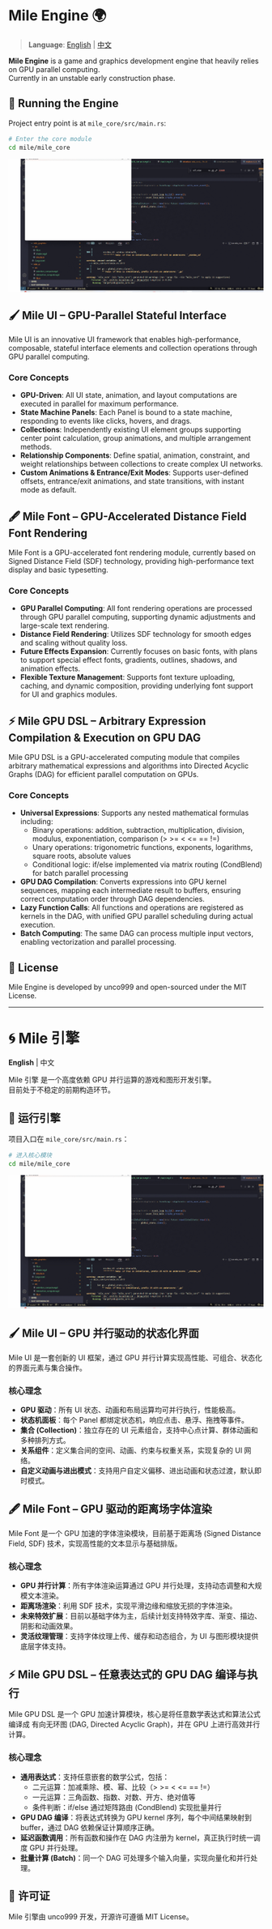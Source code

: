 # Mile Engine 🌍

> **Language**: [English](#) | [中文](#chinese-version)

**Mile Engine** is a game and graphics development engine that heavily relies on GPU parallel computing.  
Currently in an unstable early construction phase.

## 🚀 Running the Engine

Project entry point is at `mile_core/src/main.rs`:

```bash
# Enter the core module
cd mile/mile_core
```

![Demo GIF](https://github.com/unco999/mile/blob/master/markdown/01.gif)

## 🖌 Mile UI – GPU-Parallel Stateful Interface
Mile UI is an innovative UI framework that enables high-performance, composable, stateful interface elements and collection operations through GPU parallel computing.

### Core Concepts
- **GPU-Driven**: All UI state, animation, and layout computations are executed in parallel for maximum performance.
- **State Machine Panels**: Each Panel is bound to a state machine, responding to events like clicks, hovers, and drags.
- **Collections**: Independently existing UI element groups supporting center point calculation, group animations, and multiple arrangement methods.
- **Relationship Components**: Define spatial, animation, constraint, and weight relationships between collections to create complex UI networks.
- **Custom Animations & Entrance/Exit Modes**: Supports user-defined offsets, entrance/exit animations, and state transitions, with instant mode as default.

## 🖋 Mile Font – GPU-Accelerated Distance Field Font Rendering
Mile Font is a GPU-accelerated font rendering module, currently based on Signed Distance Field (SDF) technology, providing high-performance text display and basic typesetting.

### Core Concepts
- **GPU Parallel Computing**: All font rendering operations are processed through GPU parallel computing, supporting dynamic adjustments and large-scale text rendering.
- **Distance Field Rendering**: Utilizes SDF technology for smooth edges and scaling without quality loss.
- **Future Effects Expansion**: Currently focuses on basic fonts, with plans to support special effect fonts, gradients, outlines, shadows, and animation effects.
- **Flexible Texture Management**: Supports font texture uploading, caching, and dynamic composition, providing underlying font support for UI and graphics modules.

## ⚡ Mile GPU DSL – Arbitrary Expression Compilation & Execution on GPU DAG
Mile GPU DSL is a GPU-accelerated computing module that compiles arbitrary mathematical expressions and algorithms into Directed Acyclic Graphs (DAG) for efficient parallel computation on GPUs.

### Core Concepts
- **Universal Expressions**: Supports any nested mathematical formulas including:
  - Binary operations: addition, subtraction, multiplication, division, modulus, exponentiation, comparison (> >= < <= == !=)
  - Unary operations: trigonometric functions, exponents, logarithms, square roots, absolute values
  - Conditional logic: if/else implemented via matrix routing (CondBlend) for batch parallel processing
- **GPU DAG Compilation**: Converts expressions into GPU kernel sequences, mapping each intermediate result to buffers, ensuring correct computation order through DAG dependencies.
- **Lazy Function Calls**: All functions and operations are registered as kernels in the DAG, with unified GPU parallel scheduling during actual execution.
- **Batch Computing**: The same DAG can process multiple input vectors, enabling vectorization and parallel processing.

## 📄 License
Mile Engine is developed by unco999 and open-sourced under the MIT License.

---

<div id="chinese-version"></div>

# 🌀 Mile 引擎
**English** | 中文

Mile 引擎 是一个高度依赖 GPU 并行运算的游戏和图形开发引擎。  
目前处于不稳定的前期构造环节。

## 🚀 运行引擎
项目入口在 `mile_core/src/main.rs`：

```bash
# 进入核心模块
cd mile/mile_core
```

![Demo GIF](https://github.com/unco999/mile/blob/master/markdown/01.gif)

## 🖌 Mile UI – GPU 并行驱动的状态化界面
Mile UI 是一套创新的 UI 框架，通过 GPU 并行计算实现高性能、可组合、状态化的界面元素与集合操作。

### 核心理念
- **GPU 驱动**：所有 UI 状态、动画和布局运算均可并行执行，性能极高。
- **状态机面板**：每个 Panel 都绑定状态机，响应点击、悬浮、拖拽等事件。
- **集合 (Collection)**：独立存在的 UI 元素组合，支持中心点计算、群体动画和多种排列方式。
- **关系组件**：定义集合间的空间、动画、约束与权重关系，实现复杂的 UI 网络。
- **自定义动画与进出模式**：支持用户自定义偏移、进出动画和状态过渡，默认即时模式。

## 🖋 Mile Font – GPU 驱动的距离场字体渲染
Mile Font 是一个 GPU 加速的字体渲染模块，目前基于距离场 (Signed Distance Field, SDF) 技术，实现高性能的文本显示与基础排版。

### 核心理念
- **GPU 并行计算**：所有字体渲染运算通过 GPU 并行处理，支持动态调整和大规模文本渲染。
- **距离场渲染**：利用 SDF 技术，实现平滑边缘和缩放无损的字体渲染。
- **未来特效扩展**：目前以基础字体为主，后续计划支持特效字库、渐变、描边、阴影和动画效果。
- **灵活纹理管理**：支持字体纹理上传、缓存和动态组合，为 UI 与图形模块提供底层字体支持。

## ⚡ Mile GPU DSL – 任意表达式的 GPU DAG 编译与执行
Mile GPU DSL 是一个 GPU 加速计算模块，核心是将任意数学表达式和算法公式编译成 有向无环图 (DAG, Directed Acyclic Graph)，并在 GPU 上进行高效并行计算。

### 核心理念
- **通用表达式**：支持任意嵌套的数学公式，包括：
  - 二元运算：加减乘除、模、幂、比较（> >= < <= == !=）
  - 一元运算：三角函数、指数、对数、开方、绝对值等
  - 条件判断：if/else 通过矩阵路由 (CondBlend) 实现批量并行
- **GPU DAG 编译**：将表达式转换为 GPU kernel 序列，每个中间结果映射到 buffer，通过 DAG 依赖保证计算顺序正确。
- **延迟函数调用**：所有函数和操作在 DAG 内注册为 kernel，真正执行时统一调度 GPU 并行处理。
- **批量计算 (Batch)**：同一个 DAG 可处理多个输入向量，实现向量化和并行处理。

## 📄 许可证
Mile 引擎由 unco999 开发，开源许可遵循 MIT License。